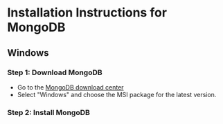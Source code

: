 # Installation Instructions for MongoDB

## Windows 

### Step 1: Download MongoDB
 - Go to the [MongoDB download center](https://www.mongodb.com/try/download/community)
 - Select "Windows" and choose the MSI package for the latest version.

 ### Step 2: Install MongoDB